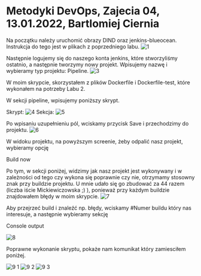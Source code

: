 # Metodyki DevOps, Zajecia 04, 13.01.2022, Bartlomiej Ciernia
 
Na początku należy uruchomić obrazy DIND oraz jenkins-blueocean. Instrukcja do tego jest w plikach z poprzedniego labu.
![1](https://user-images.githubusercontent.com/61689132/149335588-7a18187e-5ff4-4317-9a04-9815e6f09891.png)

Następnie logujemy się do naszego konta jenkins, które stworzyliśmy ostatnio, a następnie tworzymy nowy projekt. Wpisujemy nazwę i wybieramy typ projektu: Pipeline.
![3](https://user-images.githubusercontent.com/61689132/149335608-104bea2f-c6c2-4da1-9427-7b04224776cb.png)

W moim skrypcie, skorzystałem z plików Dockerfile i Dockerfile-test, które wykonałem na potrzeby Labu 2.

W sekcji pipeline, wpisujemy poniższy skrypt.

Skrypt:
![4](https://user-images.githubusercontent.com/61689132/149335647-49c0f3b0-a7a2-45a8-832e-05bca7d780ed.png)
Sekcja:
![5](https://user-images.githubusercontent.com/61689132/149335685-506f6a6e-73f0-411a-bc47-f47de898d2fe.png)

Po wpisaniu uzupełnieniu pól, wciskamy przycisk Save i przechodzimy do projektu.
![6](https://user-images.githubusercontent.com/61689132/149335711-2c912355-b287-4ae2-8d53-96cebf995fe2.png)

W widoku projektu, na powyższym screenie, żeby odpalić nasz projekt, wybieramy opcję 

Build now

Po tym, w sekcji poniżej, widzimy jak nasz projekt jest wykonywany i w zależności od tego czy wykona się poprawnie czy nie, otrzymamy stosowny znak przy buildzie projektu.
U mnie udało się go zbudować za 44 razem (liczba iście Mickiewiczowska ;) ), ponieważ przy każdym buildzie znajdowałem błędy w moim skrypcie. 
![7](https://user-images.githubusercontent.com/61689132/149335731-d68cac34-c6bd-4118-b994-a2d8cccbc92e.png)

Aby przejrzeć build i znaleźć np. błędy, wciskamy #Numer buildu który nas interesuje, a następnie wybieramy sekcję 

Console output

![8](https://user-images.githubusercontent.com/61689132/149335751-87b160f6-3786-4e40-9a42-e9cdd36e8e1f.png)

Poprawne wykonanie skryptu, pokaże nam komunikat który zamiesciłem poniżej.

![9 1](https://user-images.githubusercontent.com/61689132/149335776-a748f78d-4bcc-4a79-90ec-5816de07dbaa.png)
![9 2](https://user-images.githubusercontent.com/61689132/149335792-37d3599e-5d93-4feb-b27d-9e018b99d535.png)
![9 3](https://user-images.githubusercontent.com/61689132/149335799-05507f45-0dd6-4617-8a32-d689a0f2443c.png)
